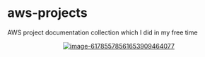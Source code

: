 # aws-projects
AWS project documentation collection which I did in my free time

<p align="center">
<a href="https://ibb.co/j4jLyWk"><img src="https://i.ibb.co/zftSX7V/image-61785578561653909464077.jpg" alt="image-61785578561653909464077" border="0"></a>
</p>
